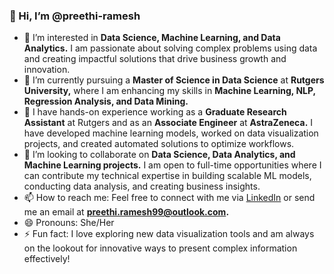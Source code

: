
### 👋 Hi, I’m @preethi-ramesh

- 👀 I’m interested in **Data Science, Machine Learning, and Data Analytics.** I am passionate about solving complex problems using data and creating impactful solutions that drive business growth and innovation.
- 🌱 I’m currently pursuing a **Master of Science in Data Science** at **Rutgers University,** where I am enhancing my skills in **Machine Learning, NLP, Regression Analysis, and Data Mining.**
- 💼 I have hands-on experience working as a **Graduate Research Assistant** at Rutgers and as an **Associate Engineer** at **AstraZeneca.** I have developed machine learning models, worked on data visualization projects, and created automated solutions to optimize workflows.
- 💞️ I’m looking to collaborate on **Data Science, Data Analytics, and Machine Learning projects.** I am open to full-time opportunities where I can contribute my technical expertise in building scalable ML models, conducting data analysis, and creating business insights.
- 📫 How to reach me: Feel free to connect with me via [LinkedIn](http://www.linkedin.com/in/preethirameshh) or send me an email at **preethi.ramesh99@outlook.com.**
- 😄 Pronouns: She/Her
- ⚡ Fun fact: I love exploring new data visualization tools and am always on the lookout for innovative ways to present complex information effectively!


